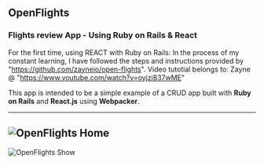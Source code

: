## OpenFlights 
### Flights review App - Using Ruby on Rails & React

For the first time, using REACT with Ruby on Rails:  In the process of my constant learning, I have followed the steps and instructions provided by "https://github.com/zayneio/open-flights". 
Video tutotial belongs to: Zayne @ "https://www.youtube.com/watch?v=oyjzi837wME"

This app is intended to be a simple example of a CRUD app built with **Ruby on Rails** and **React.js** using **Webpacker**.

---
![OpenFlights Home](https://github.com/zayneio/open-flights/blob/master/app/assets/images/index-demo.png?raw=true)
---
![OpenFlights Show](https://github.com/zayneio/open-flights/blob/master/app/assets/images/show-demo.png?raw=true)


